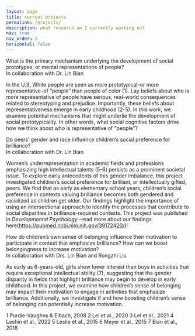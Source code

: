 ```yaml
---
layout: page
title: current projects
permalink: /projects/
description: what research am I currently working on?
nav: true
nav_order: 3
horizontal: false
---
```

What is the primary mechanism underlying the development of social prototypes, or mental representations of people?  
In collaboration with Dr. Lin Bian  

In the U.S, White people are seen as more prototypical–or more representative–of “people” than people of color (1). Lay beliefs about who is more representative of people have serious, real-world consequences related to stereotyping and prejudice. Importantly, these beliefs about representativeness emerge in early childhood (2-5). In this work, we examine potential mechanisms that might underlie the development of social prototypicality. In other words, what social cognitive factors drive how we think about who is representative of “people”?  

Do peers’ gender and race influence children’s social preference for brilliance?  
In collaboration with Dr. Lin Bian   

Women’s underrepresentation in academic fields and professions emphasizing high intellectual talents (5-6) persists as a prominent societal issue. To explore early antecedents of this gender imbalance, this project investigated children’s social preference for brilliant, or intellectually gifted, peers. We find that as early as elementary school years, children’s social preference in contexts valuing brilliance becomes both gendered and racialized as children get older. Our findings highlight the importance of using an intersectional approach to identify the processes that contribute to social disparities in brilliance-required contexts. This project was published in <em> Developmental Psychology </em>–read more about our findings here(https://pubmed.ncbi.nlm.nih.gov/39172420/)!

 How do children’s own sense of belonging influence their motivation to participate in context that emphasize brilliance? How can we boost belongingness to increase motivation?  
In collaboration with Drs. Lin Bian and Rongzhi Liu  

As early as 6-years-old, girls show lower interest than boys in activities that require exceptional intellectual ability (7), suggesting that the gender disparity in fields that highlight brilliance may begin to develop in early childhood.  In this project, we examine how children’s sense of belonging may impact their motivation to engage in activities that emphasize brilliance. Additionally, we investigate if and how boosting children’s sense of belonging can potentially increase motivation.   

1 Purdie-Vaughns & Eibach, 2008
2 Lei et al., 2020
3 Lei et al., 2021
4 Leshin et al., 2022
5 Leslie et al., 2015
6 Meyer et al., 2015
7 Bian et al., 2018



